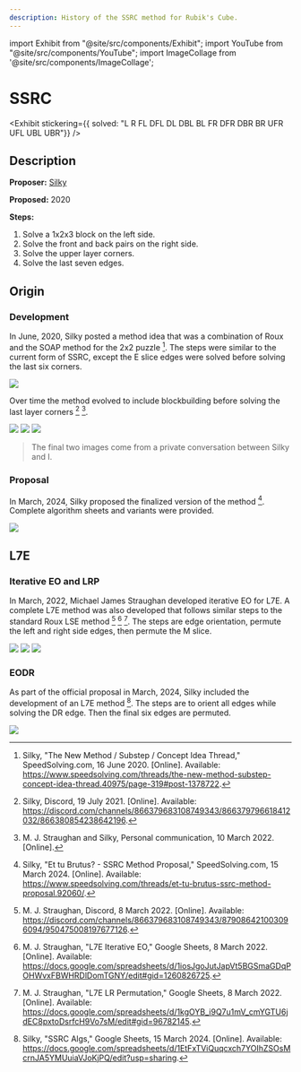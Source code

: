 ```yaml
---
description: History of the SSRC method for Rubik's Cube.
---
```


import Exhibit from "@site/src/components/Exhibit";
import YouTube from "@site/src/components/YouTube";
import ImageCollage from '@site/src/components/ImageCollage';

# SSRC

<Exhibit
stickering={{
    solved: "L R FL DFL DL DBL BL FR DFR DBR BR UFR UFL UBL UBR"}}
/>

## Description

**Proposer:** [Silky](CubingContributors/MethodDevelopers.md#silky)

**Proposed:** 2020

**Steps:**

1. Solve a 1x2x3 block on the left side.
2. Solve the front and back pairs on the right side.
3. Solve the upper layer corners.
4. Solve the last seven edges.

## Origin

### Development

In June, 2020, Silky posted a method idea that was a combination of Roux and the SOAP method for the 2x2 puzzle [^silky-2020]. The steps were similar to the current form of SSRC, except the E slice edges were solved before solving the last six corners.

![](img/SSRC/Original.png)

Over time the method evolved to include blockbuilding before solving the last layer corners [^silky-2021] [^straughan-silky-nd].

![](img/SSRC/Evo1.png)
![](img/SSRC/Evo2.png)
![](img/SSRC/Evo3.png)

> The final two images come from a private conversation between Silky and I.

### Proposal

In March, 2024, Silky proposed the finalized version of the method [^silky-2024-1]. Complete algorithm sheets and variants were provided.

![](img/SSRC/Proposal.png)

## L7E

### Iterative EO and LRP

In March, 2022, Michael James Straughan developed iterative EO for L7E. A complete L7E method was also developed that follows similar steps to the standard Roux LSE method [^straughan-2022-1] [^straughan-2022-2] [^straughan-2022-3]. The steps are edge orientation, permute the left and right side edges, then permute the M slice.

![](img/SSRC/StraughanL7E.png)
![](img/SSRC/StraughanL7E2.png)
![](img/SSRC/StraughanL7E3.png)

### EODR

As part of the official proposal in March, 2024, Silky included the development of an L7E method [^silky-2024-2]. The steps are to orient all edges while solving the DR edge. Then the final six edges are permuted.

![](img/SSRC/EODR.png)

[^silky-2020]: Silky, "The New Method / Substep / Concept Idea Thread," SpeedSolving.com, 16 June 2020. [Online]. Available: https://www.speedsolving.com/threads/the-new-method-substep-concept-idea-thread.40975/page-319#post-1378722.

[^silky-2021]: Silky, Discord, 19 July 2021. [Online]. Available: https://discord.com/channels/866379683108749343/866379796618412032/866380854238642196.

[^straughan-silky-nd]: M. J. Straughan and Silky, Personal communication, 10 March 2022. [Online].

[^silky-2024-1]: Silky, "Et tu Brutus? - SSRC Method Proposal," SpeedSolving.com, 15 March 2024. [Online]. Available: https://www.speedsolving.com/threads/et-tu-brutus-ssrc-method-proposal.92060/.

[^straughan-2022-1]: M. J. Straughan, Discord, 8 March 2022. [Online]. Available: https://discord.com/channels/866379683108749343/879086421003096094/950475008197677126.

[^straughan-2022-2]: M. J. Straughan, "L7E Iterative EO," Google Sheets, 8 March 2022. [Online]. Available: https://docs.google.com/spreadsheets/d/1iosJgoJutJapVt5BGSmaGDqPOHWvxFBWHRDlDomTGNY/edit#gid=1260826725.

[^straughan-2022-3]: M. J. Straughan, "L7E LR Permutation," Google Sheets, 8 March 2022. [Online]. Available: https://docs.google.com/spreadsheets/d/1kgOYB_i9Q7u1mV_cmYGTU6jdEC8pxtoDsrfcH9Vo7sM/edit#gid=96782145.

[^silky-2024-2]: Silky, "SSRC Algs," Google Sheets, 15 March 2024. [Online]. Available: https://docs.google.com/spreadsheets/d/1EtFxTViQuqcxch7YOIhZSOsMcrnJA5YMUuiaVJoKjPQ/edit?usp=sharing.